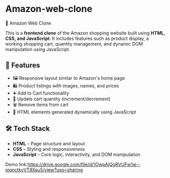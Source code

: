 # Amazon-web-clone
 🛒 Amazon Web Clone

This is a **frontend clone** of the Amazon shopping website built using **HTML, CSS, and JavaScript**. It includes features such as product display, a working shopping cart, quantity management, and dynamic DOM manipulation using JavaScript.

## 🚀 Features

- 🖼️ Responsive layout similar to Amazon's home page
- 🛍️ Product listings with images, names, and prices
- ➕ Add to Cart functionality
- 🔁 Update cart quantity (increment/decrement)
- 🗑️ Remove items from cart
- 📄 HTML elements generated dynamically using JavaScript


## 🛠️ Tech Stack

- **HTML** – Page structure and layout
- **CSS** – Styling and responsiveness
- **JavaScript** – Core logic, interactivity, and DOM manipulation

Demo link:https://drive.google.com/file/d/1OwpAjQgRVUFw1aj--piqnctkvVT8Xau5/view?usp=sharing
